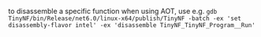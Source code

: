 to disassemble a specific function when using AOT, use e.g.
`gdb TinyNF/bin/Release/net6.0/linux-x64/publish/TinyNF -batch -ex 'set disassembly-flavor intel' -ex 'disassemble TinyNF_TinyNF_Program__Run'`
